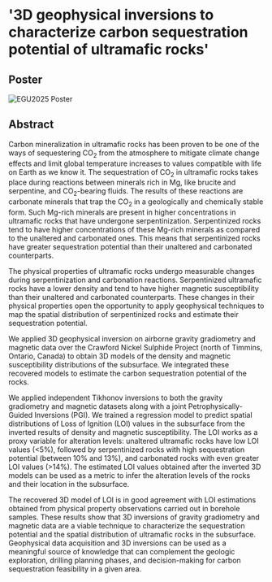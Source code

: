 # '3D geophysical inversions to characterize carbon sequestration potential of ultramafic rocks'

## Poster

![EGU2025 Poster](poster/egu2025-soler.png)

## Abstract

Carbon mineralization in ultramafic rocks has been proven to be one of the ways
of sequestering CO<sub>2</sub> from the atmosphere to mitigate climate change
effects and limit global temperature increases to values compatible with life
on Earth as we know it.
The sequestration of CO<sub>2</sub> in ultramafic rocks takes place during
reactions between minerals rich in Mg, like brucite and serpentine, and
CO<sub>2</sub>-bearing fluids.
The results of these reactions are carbonate minerals that trap the
CO<sub>2</sub> in a geologically and chemically stable form.
Such Mg-rich minerals are present in higher concentrations in ultramafic rocks
that have undergone serpentinization.
Serpentinized rocks tend to have higher concentrations of these Mg-rich
minerals as compared to the unaltered and carbonated ones.
This means that serpentinized rocks have greater sequestration potential than
their unaltered and carbonated counterparts.

The physical properties of ultramafic rocks undergo measurable changes during
serpentinization and carbonation reactions.
Serpentinized ultramafic rocks have a lower density and tend to have higher
magnetic susceptibility than their unaltered and carbonated counterparts.
These changes in their physical properties open the opportunity to apply
geophysical techniques to map the spatial distribution of serpentinized rocks
and estimate their sequestration potential.

We applied 3D geophysical inversion on airborne gravity gradiometry and
magnetic data over the Crawford Nickel Sulphide Project (north of Timmins,
Ontario, Canada) to obtain 3D models of the density and magnetic susceptibility
distributions of the subsurface.
We integrated these recovered models to estimate the carbon sequestration
potential of the rocks.

We applied independent Tikhonov inversions to both the gravity gradiometry and
magnetic datasets along with a joint Petrophysically-Guided Inversions (PGI).
We trained a regression model to predict spatial distributions of Loss of
Ignition (LOI) values in the subsurface from the inverted results of density
and magnetic susceptibility.
The LOI works as a proxy variable for alteration levels:
unaltered ultramafic rocks have low LOI values (<5%), followed by serpentinized
rocks with high sequestration potential (between 10% and 13%), and carbonated
rocks with even greater LOI values (>14%). The estimated LOI values obtained
after the inverted 3D models can be used as a metric to infer the alteration
levels of the rocks and their location in the subsurface.

The recovered 3D model of LOI is in good agreement with LOI estimations
obtained from physical property observations carried out in borehole samples.
These results show that 3D inversions of gravity gradiometry and magnetic data
are a viable technique to characterize the sequestration potential and the
spatial distribution of ultramafic rocks in the subsurface.
Geophysical data acquisition and 3D inversions can be used as a meaningful
source of knowledge that can complement the geologic exploration, drilling
planning phases, and decision-making for carbon sequestration feasibility in
a given area.
